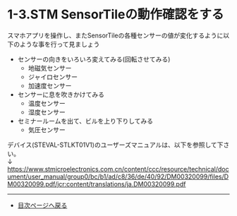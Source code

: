 # 1-3.STM SensorTileの動作確認をする
スマホアプリを操作し、またSensorTileの各種センサーの値が変化するように以下のような事を行って見ましょう
* センサーの向きをいろいろ変えてみる(回転させてみる)
  * 地磁気センサー
  * ジャイロセンサー
  * 加速度センサー
* センサーに息を吹きかけてみる
  * 温度センサー
  * 湿度センサー
* セミナールームを出て、ビルを上り下りしてみる
  * 気圧センサー

デバイス(STEVAL-STLKT01V1)のユーザーズマニュアルは、以下を参照して下さい。  
↓
https://www.stmicroelectronics.com.cn/content/ccc/resource/technical/document/user_manual/group0/bc/b1/ad/c8/36/de/40/92/DM00320099/files/DM00320099.pdf/jcr:content/translations/ja.DM00320099.pdf

<hr>

* [目次ページへ戻る](../readme.md)
